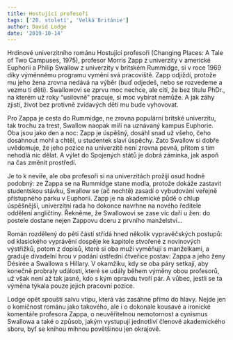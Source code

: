 ```yaml
---
title: Hostující profesoři
tags: ['20. století', 'Velká Británie']
author: David Lodge
date: '2019-10-14'
---
```


Hrdinové univerzitního románu Hostující profesoři (Changing Places: A Tale of Two Campuses, 1975), profesor Morris Zapp z univerzity v americké Euphorii a Philip Swallow z univerzity v britském Rummidge, si v roce 1969 díky výměnnému programu vymění svá pracoviště. Zapp odjíždí, protože mu jeho žena zrovna nedává na výběr (buď odjedeš, nebo se rozvedeme a vezmu ti děti). Swallowovi se zprvu moc nechce, ale cítí, že bez titulu PhDr., na kterém už roky “usilovně” pracuje, si moc vybírat nemůže. A jak záhy zjistí, život bez protivně zvídavých dětí mu bude vyhovovat.

Pro Zappa je cesta do Rummidge, ne zrovna populární britské univerzitu, tak trochu za trest, Swallow naopak míří na uznávaný kampus Euphorie. Oba jsou jako den a noc: Zapp je úspěšný, dosáhl snad už všeho, čeho dosáhnout mohl a chtěl, u studentek slaví úspěchy. Zato Swallow si dobře uvědomuje, že jeho pozice na univerzitě není zrovna pevná, přitom s tím nehodlá nic dělat. A výlet do Spojených států je dobrá záminka, jak aspoň na čas změnit prostředí.

Je to k nevíře, ale oba profesoři si na univerzitách prožijí osud hodně podobný: ze Zappa se na Rummidge stane modla, protože dokáže zastavit studentskou stávku, Swallow se (ač nechtě) zasadí o vybudování veřejně přístupného parku v Euphorii. Zapp je na akademické půdě o chlup úspěšnější, univerzitní rada ho dokonce navrhne na nového ředitele oddělení angličtiny. Řekněme, že Swallowovi se zase víc daří u žen: do postele dostane nejen Zappovu dceru z prvního manželství…

Román rozdělený do pěti částí střídá hned několik vypravěčských postupů: od klasického vyprávění dospěje ke kapitole stvořené z novinových výstřižků, potom z dopisů, které si oba muži vyměňují s manželkami, a graduje divadelní hrou v podání ústřední čtveřice postav: Zappa a jeho ženy Désirée a Swallowa s Hillary. V okamžiku, kdy se oba páry setkají, aby konečně probraly události, které se udály během výměny obou profesorů, už však není až tak jasné, kdo s kým opravdu tvoří pár. A vůbec, jestli se ta výměna týkala pouze jejich pracovní pozice.

Lodge opět spouští salvu vtipu, která vás zasáhne přímo do hlavy. Nejde jen o komičnost románu jako takového, ale i o dokonale kousavé a ironické komentáře profesora Zappa, o neuvěřitelnou nemotornost a cynismus Swallowa a také o způsob, jakým vystupují jednotliví členové akademického sboru, byť se knihou mihnou povětšinou jen okrajově.


